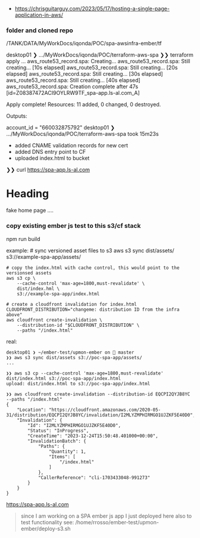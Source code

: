 - https://chrisguitarguy.com/2023/05/17/hosting-a-single-page-application-in-aws/


### folder and cloned repo
/TANK/DATA/MyWorkDocs/iqonda/POC/spa-awsinfra-ember/tf


desktop01 ❯ …/MyWorkDocs/iqonda/POC/terraform-aws-spa 
❯❯ terraform apply
...
aws_route53_record.spa: Creating...
aws_route53_record.spa: Still creating... [10s elapsed]
aws_route53_record.spa: Still creating... [20s elapsed]
aws_route53_record.spa: Still creating... [30s elapsed]
aws_route53_record.spa: Still creating... [40s elapsed]
aws_route53_record.spa: Creation complete after 47s [id=Z08387472ACI9OYLRW9TF_spa-app.ls-al.com_A]

Apply complete! Resources: 11 added, 0 changed, 0 destroyed.

Outputs:

account_id = "660032875792"
desktop01 ❯ …/MyWorkDocs/iqonda/POC/terraform-aws-spa took 15m23s 


- added CNAME validation records for new cert
- added DNS entry point to CF
- uploaded index.html to bucket

❯❯ curl https://spa-app.ls-al.com
<!DOCTYPE html>
<html>
<head>
</head>
<body>

<h1>Heading</h1>
<p>fake home page ....</p>
</body>
</html>


### copy existing ember js test to this s3/cf stack

npm run build
 
example: 
    # sync versioned asset files to s3
    aws s3 sync dist/assets/ s3://example-spa-app/assets/
    
    # copy the index.html with cache control, this would point to the versionsed assets
    aws s3 cp \
        --cache-control 'max-age=1800,must-revalidate' \
        dist/index.hml \
        s3://example-spa-app/index.html
    
    # create a cloudfront invalidation for index.html
    CLOUDFRONT_DISTRIBUTION="changeme: distribution ID from the infra above"
    aws cloudfront create-invalidation \
        --distribution-id "$CLOUDFRONT_DISTRIBUTION" \
        --paths "/index.html"

real:

    desktop01 ❯ ~/ember-test/upmon-ember on  master 
    ❯❯ aws s3 sync dist/assets s3://poc-spa-app/assets/
    ...

    ❯❯ aws s3 cp --cache-control 'max-age=1800,must-revalidate' dist/index.html s3://poc-spa-app/index.html
    upload: dist/index.html to s3://poc-spa-app/index.html        

    ❯❯ aws cloudfront create-invalidation --distribution-id EQCPI2QYJB8YC --paths "/index.html"
    {
        "Location": "https://cloudfront.amazonaws.com/2020-05-31/distribution/EQCPI2QYJB8YC/invalidation/I2MLYZMPHIRMGO1UJZKF5E40D0",
        "Invalidation": {
            "Id": "I2MLYZMPHIRMGO1UJZKF5E40D0",
            "Status": "InProgress",
            "CreateTime": "2023-12-24T15:50:48.401000+00:00",
            "InvalidationBatch": {
                "Paths": {
                    "Quantity": 1,
                    "Items": [
                        "/index.html"
                    ]
                },
                "CallerReference": "cli-1703433048-991273"
            }
        }
    }


https://spa-app.ls-al.com

>since I am working on a SPA ember js app I just deployed here also to test functionality
 see:  /home/rrosso/ember-test/upmon-ember/deploy-s3.sh
